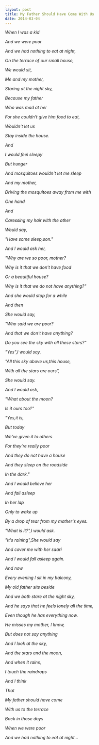```yaml
---
layout: post
title: My Father Should Have Come With Us
date: 2014-03-04
---
```

*When I was a kid*

*And we were poor*

*And we had nothing to eat at night,*

*On the terrace of our small house,*

*We would sit,*

*Me and my mother,*

*Staring at the night sky,*

*Because my father*

*Who was mad at her*

*For she couldn't give him food to eat,*

*Wouldn't let us*

*Stay inside the house.*


*And*

*I would feel sleepy*

*But hunger*

*And mosquitoes wouldn't let me sleep*

*And my mother,*

*Driving the mosquitoes away from me with*

*One hand*

*And*

*Caressing my hair with the other*

*Would say,*

*"Have some sleep,son."*

*And I would ask her,*

*"Why are we so poor, mother?*

*Why is it that we don't have food*

*Or a beautiful house?*

*Why is it that we do not have anything?"*

*And she would stop for a while*


*And then*

*She would say,*

*"Who said we are poor?*

*And that we don't have anything?*

*Do you see the sky with all these stars?"*

*"Yes",I would say.*

*"All this sky above us,this house,*

*With all the stars are ours",*

*She would say.*

*And I would ask,*

*"What about the moon?*

*Is it ours too?"*

*"Yes,it is,*

*But today*

*We've given it to others*

*For they're really poor*

*And they do not have a house*

*And they sleep on the roadside*

*In the dark."*

*And I would believe her*

*And fall asleep*

*In her lap*

*Only to wake up*

*By a drop of tear from my mother's eyes.*

*"What is it?",I would ask.*

*"It's raining",She would say*

*And cover me with her saari*

*And I would fall asleep again.*


*And now*

*Every evening I sit in my balcony,*

*My old father sits beside*

*And we both stare at the night sky,*

*And he says that he feels lonely all the time,*

*Even though he has everything now.*

*He misses my mother, I know,*

*But does not say anything*

*And I look at the sky,*

*And the stars and the moon,*

*And when it rains,*

*I touch the raindrops*

*And I think*

*That*

*My father should have come*

*With us to the terrace*

*Back in those days*

*When we were poor*

*And we had nothing to eat at night...*
